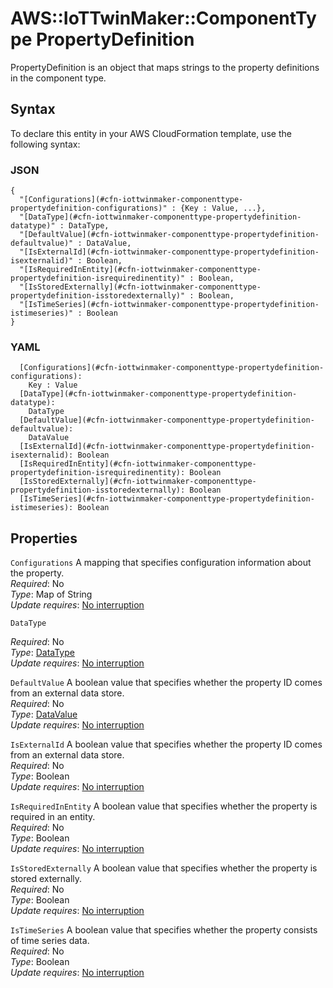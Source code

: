 # AWS::IoTTwinMaker::ComponentType PropertyDefinition<a name="aws-properties-iottwinmaker-componenttype-propertydefinition"></a>

PropertyDefinition is an object that maps strings to the property definitions in the component type\.

## Syntax<a name="aws-properties-iottwinmaker-componenttype-propertydefinition-syntax"></a>

To declare this entity in your AWS CloudFormation template, use the following syntax:

### JSON<a name="aws-properties-iottwinmaker-componenttype-propertydefinition-syntax.json"></a>

```
{
  "[Configurations](#cfn-iottwinmaker-componenttype-propertydefinition-configurations)" : {Key : Value, ...},
  "[DataType](#cfn-iottwinmaker-componenttype-propertydefinition-datatype)" : DataType,
  "[DefaultValue](#cfn-iottwinmaker-componenttype-propertydefinition-defaultvalue)" : DataValue,
  "[IsExternalId](#cfn-iottwinmaker-componenttype-propertydefinition-isexternalid)" : Boolean,
  "[IsRequiredInEntity](#cfn-iottwinmaker-componenttype-propertydefinition-isrequiredinentity)" : Boolean,
  "[IsStoredExternally](#cfn-iottwinmaker-componenttype-propertydefinition-isstoredexternally)" : Boolean,
  "[IsTimeSeries](#cfn-iottwinmaker-componenttype-propertydefinition-istimeseries)" : Boolean
}
```

### YAML<a name="aws-properties-iottwinmaker-componenttype-propertydefinition-syntax.yaml"></a>

```
  [Configurations](#cfn-iottwinmaker-componenttype-propertydefinition-configurations):
    Key : Value
  [DataType](#cfn-iottwinmaker-componenttype-propertydefinition-datatype):
    DataType
  [DefaultValue](#cfn-iottwinmaker-componenttype-propertydefinition-defaultvalue):
    DataValue
  [IsExternalId](#cfn-iottwinmaker-componenttype-propertydefinition-isexternalid): Boolean
  [IsRequiredInEntity](#cfn-iottwinmaker-componenttype-propertydefinition-isrequiredinentity): Boolean
  [IsStoredExternally](#cfn-iottwinmaker-componenttype-propertydefinition-isstoredexternally): Boolean
  [IsTimeSeries](#cfn-iottwinmaker-componenttype-propertydefinition-istimeseries): Boolean
```

## Properties<a name="aws-properties-iottwinmaker-componenttype-propertydefinition-properties"></a>

`Configurations` <a name="cfn-iottwinmaker-componenttype-propertydefinition-configurations"></a>
A mapping that specifies configuration information about the property\.  
_Required_: No  
_Type_: Map of String  
_Update requires_: [No interruption](https://docs.aws.amazon.com/AWSCloudFormation/latest/UserGuide/using-cfn-updating-stacks-update-behaviors.html#update-no-interrupt)

`DataType` <a name="cfn-iottwinmaker-componenttype-propertydefinition-datatype"></a>

_Required_: No  
_Type_: [DataType](aws-properties-iottwinmaker-componenttype-datatype.md)  
_Update requires_: [No interruption](https://docs.aws.amazon.com/AWSCloudFormation/latest/UserGuide/using-cfn-updating-stacks-update-behaviors.html#update-no-interrupt)

`DefaultValue` <a name="cfn-iottwinmaker-componenttype-propertydefinition-defaultvalue"></a>
A boolean value that specifies whether the property ID comes from an external data store\.  
_Required_: No  
_Type_: [DataValue](aws-properties-iottwinmaker-componenttype-datavalue.md)  
_Update requires_: [No interruption](https://docs.aws.amazon.com/AWSCloudFormation/latest/UserGuide/using-cfn-updating-stacks-update-behaviors.html#update-no-interrupt)

`IsExternalId` <a name="cfn-iottwinmaker-componenttype-propertydefinition-isexternalid"></a>
A boolean value that specifies whether the property ID comes from an external data store\.  
_Required_: No  
_Type_: Boolean  
_Update requires_: [No interruption](https://docs.aws.amazon.com/AWSCloudFormation/latest/UserGuide/using-cfn-updating-stacks-update-behaviors.html#update-no-interrupt)

`IsRequiredInEntity` <a name="cfn-iottwinmaker-componenttype-propertydefinition-isrequiredinentity"></a>
A boolean value that specifies whether the property is required in an entity\.  
_Required_: No  
_Type_: Boolean  
_Update requires_: [No interruption](https://docs.aws.amazon.com/AWSCloudFormation/latest/UserGuide/using-cfn-updating-stacks-update-behaviors.html#update-no-interrupt)

`IsStoredExternally` <a name="cfn-iottwinmaker-componenttype-propertydefinition-isstoredexternally"></a>
A boolean value that specifies whether the property is stored externally\.  
_Required_: No  
_Type_: Boolean  
_Update requires_: [No interruption](https://docs.aws.amazon.com/AWSCloudFormation/latest/UserGuide/using-cfn-updating-stacks-update-behaviors.html#update-no-interrupt)

`IsTimeSeries` <a name="cfn-iottwinmaker-componenttype-propertydefinition-istimeseries"></a>
A boolean value that specifies whether the property consists of time series data\.  
_Required_: No  
_Type_: Boolean  
_Update requires_: [No interruption](https://docs.aws.amazon.com/AWSCloudFormation/latest/UserGuide/using-cfn-updating-stacks-update-behaviors.html#update-no-interrupt)
